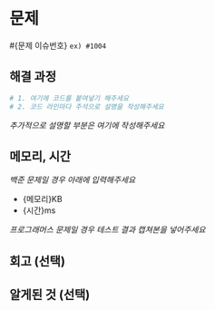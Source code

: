 # 문제
#{문제 이슈번호} `ex) #1004`

## 해결 과정
``` python
# 1. 여기에 코드를 붙여넣기 해주세요
# 2. 코드 라인마다 주석으로 설명을 작성해주세요
```
*추가적으로 설명할 부분은 여기에 작성해주세요*

## 메모리, 시간
*백준 문제일 경우 아래에 입력해주세요*
- {메모리}KB
- {시간}ms

*프로그래머스 문제일 경우 테스트 결과 캡쳐본을 넣어주세요*

## 회고 (선택)

## 알게된 것 (선택)
